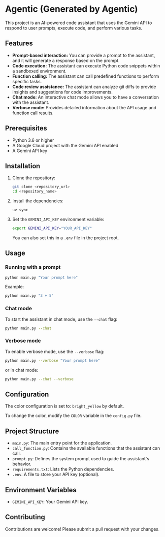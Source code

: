 # Agentic (Generated by Agentic)

This project is an AI-powered code assistant that uses the Gemini API to respond to user prompts, execute code, and perform various tasks.

## Features

- **Prompt-based interaction:** You can provide a prompt to the assistant, and it will generate a response based on the prompt.
- **Code execution:** The assistant can execute Python code snippets within a sandboxed environment.
- **Function calling:** The assistant can call predefined functions to perform specific tasks.
- **Code review assistance:** The assistant can analyze git diffs to provide insights and suggestions for code improvements.
- **Chat mode:** An interactive chat mode allows you to have a conversation with the assistant.
- **Verbose mode:** Provides detailed information about the API usage and function call results.

## Prerequisites

- Python 3.6 or higher
- A Google Cloud project with the Gemini API enabled
- A Gemini API key

## Installation

1.  Clone the repository:

    ```bash
    git clone <repository_url>
    cd <repository_name>
    ```

2.  Install the dependencies:

    ```bash
    uv sync
    ```

3.  Set the `GEMINI_API_KEY` environment variable:

    ```bash
    export GEMINI_API_KEY="YOUR_API_KEY"
    ```

    You can also set this in a `.env` file in the project root.

## Usage

### Running with a prompt

```bash
python main.py "Your prompt here"
```

Example:

```bash
python main.py "3 + 5"
```

### Chat mode

To start the assistant in chat mode, use the `--chat` flag:

```bash
python main.py --chat
```

### Verbose mode

To enable verbose mode, use the `--verbose` flag:

```bash
python main.py --verbose "Your prompt here"
```

or in chat mode:

```bash
python main.py --chat --verbose
```

## Configuration

The color configuration is set to: `bright_yellow` by default.

To change the color, modify the `COLOR` variable in the `config.py` file.

## Project Structure

- `main.py`: The main entry point for the application.
- `call_function.py`: Contains the available functions that the assistant can call.
- `prompt.py`: Defines the system prompt used to guide the assistant's behavior.
- `requirements.txt`: Lists the Python dependencies.
- `.env`: A file to store your API key (optional).

## Environment Variables

- `GEMINI_API_KEY`: Your Gemini API key.

## Contributing

Contributions are welcome! Please submit a pull request with your changes.


